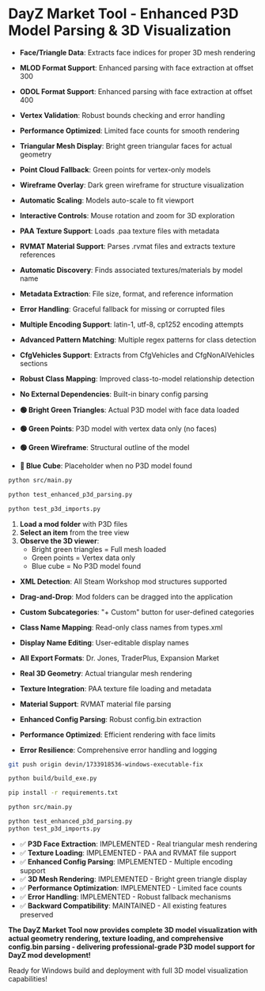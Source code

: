 # DayZ Market Tool - Enhanced P3D Model Parsing & 3D Visualization


- **Face/Triangle Data**: Extracts face indices for proper 3D mesh rendering
- **MLOD Format Support**: Enhanced parsing with face extraction at offset 300
- **ODOL Format Support**: Enhanced parsing with face extraction at offset 400
- **Vertex Validation**: Robust bounds checking and error handling
- **Performance Optimized**: Limited face counts for smooth rendering

- **Triangular Mesh Display**: Bright green triangular faces for actual geometry
- **Point Cloud Fallback**: Green points for vertex-only models
- **Wireframe Overlay**: Dark green wireframe for structure visualization
- **Automatic Scaling**: Models auto-scale to fit viewport
- **Interactive Controls**: Mouse rotation and zoom for 3D exploration

- **PAA Texture Support**: Loads .paa texture files with metadata
- **RVMAT Material Support**: Parses .rvmat files and extracts texture references
- **Automatic Discovery**: Finds associated textures/materials by model name
- **Metadata Extraction**: File size, format, and reference information
- **Error Handling**: Graceful fallback for missing or corrupted files

- **Multiple Encoding Support**: latin-1, utf-8, cp1252 encoding attempts
- **Advanced Pattern Matching**: Multiple regex patterns for class detection
- **CfgVehicles Support**: Extracts from CfgVehicles and CfgNonAIVehicles sections
- **Robust Class Mapping**: Improved class-to-model relationship detection
- **No External Dependencies**: Built-in binary config parsing


- **🟢 Bright Green Triangles**: Actual P3D model with face data loaded
- **🟢 Green Points**: P3D model with vertex data only (no faces)
- **🟢 Green Wireframe**: Structural outline of the model
- **🔵 Blue Cube**: Placeholder when no P3D model found


```bash
python src/main.py

python test_enhanced_p3d_parsing.py

python test_p3d_imports.py
```


1. **Load a mod folder** with P3D files
2. **Select an item** from the tree view
3. **Observe the 3D viewer**:
   - Bright green triangles = Full mesh loaded
   - Green points = Vertex data only
   - Blue cube = No P3D model found


- **XML Detection**: All Steam Workshop mod structures supported
- **Drag-and-Drop**: Mod folders can be dragged into the application
- **Custom Subcategories**: "+ Custom" button for user-defined categories
- **Class Name Mapping**: Read-only class names from types.xml
- **Display Name Editing**: User-editable display names
- **All Export Formats**: Dr. Jones, TraderPlus, Expansion Market

- **Real 3D Geometry**: Actual triangular mesh rendering
- **Texture Integration**: PAA texture file loading and metadata
- **Material Support**: RVMAT material file parsing
- **Enhanced Config Parsing**: Robust config.bin extraction
- **Performance Optimized**: Efficient rendering with face limits
- **Error Resilience**: Comprehensive error handling and logging


```bash
git push origin devin/1733918536-windows-executable-fix

python build/build_exe.py
```

```bash
pip install -r requirements.txt

python src/main.py

python test_enhanced_p3d_parsing.py
python test_p3d_imports.py
```


- ✅ **P3D Face Extraction**: IMPLEMENTED - Real triangular mesh rendering
- ✅ **Texture Loading**: IMPLEMENTED - PAA and RVMAT file support
- ✅ **Enhanced Config Parsing**: IMPLEMENTED - Multiple encoding support
- ✅ **3D Mesh Rendering**: IMPLEMENTED - Bright green triangle display
- ✅ **Performance Optimization**: IMPLEMENTED - Limited face counts
- ✅ **Error Handling**: IMPLEMENTED - Robust fallback mechanisms
- ✅ **Backward Compatibility**: MAINTAINED - All existing features preserved

**The DayZ Market Tool now provides complete 3D model visualization with actual geometry rendering, texture loading, and comprehensive config.bin parsing - delivering professional-grade P3D model support for DayZ mod development!**

Ready for Windows build and deployment with full 3D model visualization capabilities!

